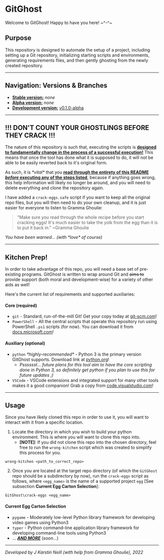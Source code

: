 # GitGhost

Welcome to GitGhost! Happy to have you here! \~^-^\~


## Purpose

This repository is designed to automate the setup of a project, including setting up a Git repository, initializing starting scripts and environments, generating requirements files, and then gently ghosting from the newly created repository.


---


## Navigation: Versions & Branches

- **<ins>[Stable version][1]:</ins>**       *none*
- **<ins>[Alpha version][2]:</ins>**        *none*
- **<ins>[Development version][3]:</ins>**  [v0.1.0-alpha][5]


[1]: <https://github.com/jkarstin/GitGhost> "Stable branch (default)"
[2]: <https://github.com/jkarstin/GitGhost/tree/alpha> "Alpha branch"
[3]: <https://github.com/jkarstin/GitGhost/tree/dev> "Development branch"
[5]: <https://github.com/jkarstin/GitGhost/milestone/1> "Alpha Build v0.1.0-alpha Milestone"

---


## !!! DON'T COUNT YOUR GHOSTLINGS BEFORE THEY CRACK !!!

The nature of this repository is such that, executing the scripts is **<ins>designed to fundamentally change in the process of a successful execution!</ins>** This means that once the tool has done what it is supposed to do, it will not be able to be easily reverted back to it's original form.

As such, it is *\*vital\** that you **<ins>read through the entirety of this README *before* executing any of the steps listed</ins>**, because if anything goes wrong, this help information will likely no longer be around, and you will need to delete everything and clone the repository again.

I have added a `crack-eggs.safe` script if you want to keep all the original repo files, but you will then need to do your own cleanup, and it is just easier for everyone to listen to Gramma Ghoulie:

> "Make sure you read through the whole recipe before you start cracking eggs! It's much easier to take the yolk from the egg than it is to put it back in." ~Gramma Ghoulie

*You have been warned... (with \*love\* of course)*


---


## Kitchen Prep!

In order to take advantage of this repo, you will need a base set of pre-existing programs. GitGhost is written to wrap around Git and ~~aims to~~ provide support (both moral and development-wise) for a variety of other aids as well!

Here's the current list of requirements and supported auxiliaries:


#### Core (required)

- `git` - Standard, run-of-the-mill Git! Get your copy today at [git-scm.com][10]!
- `PowerShell` - All the central scripts that operate this repository run using PowerShell `.ps1` scripts (for now). You can download it from [docs.microsoft.com][11]!


#### Auxiliary (optional)

- `python` *\*highly-recommended\** - Python 3 is the primary version GitGhost supports. Download link at [python.org][12]!
    + *Psssssst... future plans for this tool aim to have the core scripting done in Python 3, so definitely get python if you plan to use this for future updates ;)*
- `VSCode` - VSCode extensions and integrated support for many other tools makes it a good companion! Grab a copy from [code.visualstudio.com][13]!


[10]: <https://git-scm.com/downloads> "Git downloads"
[11]: <https://docs.microsoft.com/en-us/powershell/scripting/install/installing-powershell?view=powershell-7.2> "PowerShell installations"
[12]: <https://www.python.org/downloads/> "Python downloads"
[13]: <https://code.visualstudio.com/> "VSCode downloads"


---


## Usage

Since you have likely cloned this repo in order to use it, you will want to interact with it from a specific location.

1. Locate the directory in which you wish to build your python environment. This is where you will want to clone this repo into.
    - **[NOTE]:** If you did not clone this repo into the chosen directory, feel free to run the `wrong-kitchen` script which was created to simplify this process for you.

```
wrong-kitchen <path_to_correct_repo>
```

2. Once you are located at the target repo directory (of which the `GitGhost` repo should be a subdirectory by now), run the `crack-eggs` script as follows, where `<egg_name>` is the name of a supported project `egg` [See subsection **Current Egg Carton Selection**]:

```
GitGhost\crack-eggs <egg_name>
```


#### Current Egg Carton Selection

- `pygame` - Moderately low-level Python library framework for developing video games using Python3
- `typer`  - Python command-line application library framework for developing command-line tools using Python3
- ... ***<ins>AND MORE</ins>*** (*soon...*)


---


*Developed by J Karstin Neill (with help from Gramma Ghoulie), 2022*
